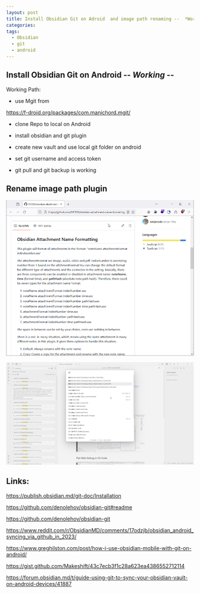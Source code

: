```yaml
---
layout: post
title: Install Obsidian Git on Adroid  and image path renaming --  *Working* --
categories: 
tags:
  - Obsidian
  - git
  - android
---
```

## Install Obsidian Git on Android  --  *Working* --

Working Path:

- use Mgit from 

<https://f-droid.org/packages/com.manichord.mgit/>

- clone Repo to local on Android

- install obsidian and git plugin 
- create new vault and use local git folder on android 
- set  git username and  access token 
- git pull and git backup is working

## Rename image path plugin 

![](../pics/2024-02-20-obsidian_image_1.png)

![](../pics/2024-02-20-obsidian_image_2.png)


## Links: 
<https://publish.obsidian.md/git-doc/Installation>

<https://github.com/denolehov/obsidian-git#readme>

<https://github.com/denolehov/obsidian-git>

<https://www.reddit.com/r/ObsidianMD/comments/17odzjb/obsidian_android_syncing_via_github_in_2023/>

<https://www.greghilston.com/post/how-i-use-obsidian-mobile-with-git-on-android/>

<https://gist.github.com/Makeshift/43c7ecb3f1c28a623ea4386552712114>

<https://forum.obsidian.md/t/guide-using-git-to-sync-your-obsidian-vault-on-android-devices/41887>
